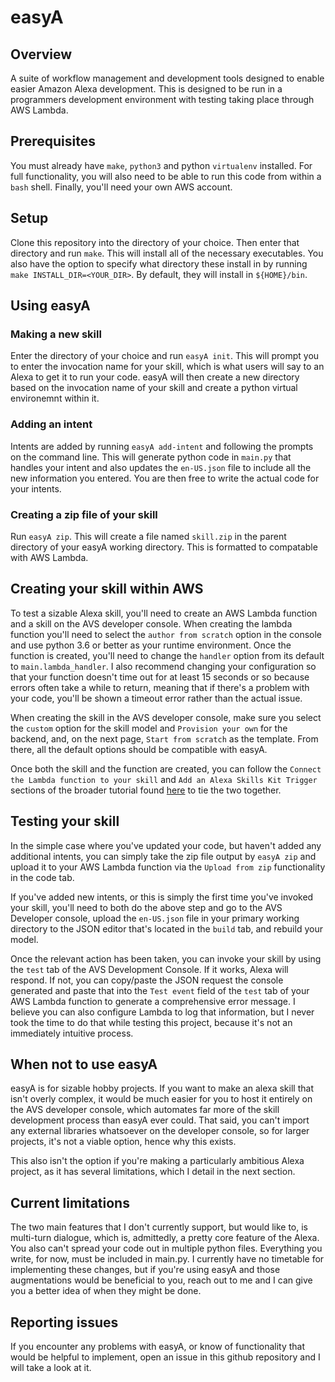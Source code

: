 # easyA
## Overview
A suite of workflow management and development tools designed to enable easier Amazon Alexa development. This is designed to be run in a programmers development environment with testing taking place through AWS Lambda.

## Prerequisites
You must already have `make`, `python3` and python `virtualenv` installed. For full functionality, you will also need to be able to run this code from within a `bash` shell. Finally, you'll need your own AWS account.

## Setup
Clone this repository into the directory of your choice. Then enter that directory and run `make`. This will install all of the necessary executables. You also have the option to specify what directory these install in by running `make INSTALL_DIR=<YOUR_DIR>`. By default, they will install in `${HOME}/bin`.

## Using easyA
### Making a new skill
Enter the directory of your choice and run `easyA init`. This will prompt you to enter the invocation name for your skill, which is what users will say to an Alexa to get it to run your code. easyA will then create a new directory based on the invocation name of your skill and create a python virtual environemnt within it.

### Adding an intent
Intents are added by running `easyA add-intent` and following the prompts on the command line. This will generate python code in `main.py` that handles your intent and also updates the `en-US.json` file to include all the new information you entered. You are then free to write the actual code for your intents.

### Creating a zip file of your skill
Run `easyA zip`. This will create a file named `skill.zip` in the parent directory of your easyA working directory. This is formatted to compatable with AWS Lambda.

## Creating your skill within AWS
To test a sizable Alexa skill, you'll need to create an AWS Lambda function and a skill on the AVS developer console. When creating the lambda function you'll need to select the `author from scratch` option in the console and use python 3.6 or better as your runtime environment. Once the function is created, you'll need to change the `handler` option from its default to `main.lambda_handler`. I also recommend changing your configuration so that your function doesn't time out for at least 15 seconds or so because errors often take a while to return, meaning that if there's a problem with your code, you'll be shown a timeout error rather than the actual issue.

When creating the skill in the AVS developer console, make sure you select the `custom` option for the skill model and `Provision your own` for the backend, and, on the next page, `Start from scratch` as the template. From there, all the default options should be compatible with easyA.

Once both the skill and the function are created, you can follow the `Connect the Lambda function to your skill` and `Add an Alexa Skills Kit Trigger` sections of the broader tutorial found [here](https://developer.amazon.com/en-US/docs/alexa/custom-skills/host-a-custom-skill-as-an-aws-lambda-function.html) to tie the two together.

## Testing your skill
In the simple case where you've updated your code, but haven't added any additional intents, you can simply take the zip file output by `easyA zip` and upload it to your AWS Lambda function via the `Upload from zip` functionality in the code tab.

If you've added new intents, or this is simply the first time you've invoked your skill, you'll need to both do the above step and go to the AVS Developer console, upload the `en-US.json` file in your primary working directory to the JSON editor that's located in the `build` tab, and rebuild your model.

Once the relevant action has been taken, you can invoke your skill by using the `test` tab of the AVS Development Console. If it works, Alexa will respond. If not, you can copy/paste the JSON request the console generated and paste that into the `Test event` field of the `test` tab of your AWS Lambda function to generate a comprehensive error message. I believe you can also configure Lambda to log that information, but I never took the time to do that while testing this project, because it's not an immediately intuitive process.

## When not to use easyA
easyA is for sizable hobby projects. If you want to make an alexa skill that isn't overly complex, it would be much easier for you to host it entirely on the AVS developer console, which automates far more of the skill development process than easyA ever could. That said, you can't import any external libraries whatsoever on the developer console, so for larger projects, it's not a viable option, hence why this exists.

This also isn't the option if you're making a particularly ambitious Alexa project, as it has several limitations, which I detail in the next section.

## Current limitations
The two main features that I don't currently support, but would like to, is multi-turn dialogue, which is, admittedly, a pretty core feature of the Alexa. You also can't spread your code out in multiple python files. Everything you write, for now, must be included in main.py. I currently have no timetable for implementing these changes, but if you're using easyA and those augmentations would be beneficial to you, reach out to me and I can give you a better idea of when they might be done.

## Reporting issues
If you encounter any problems with easyA, or know of functionality that would be helpful to implement, open an issue in this github repository and I will take a look at it.
